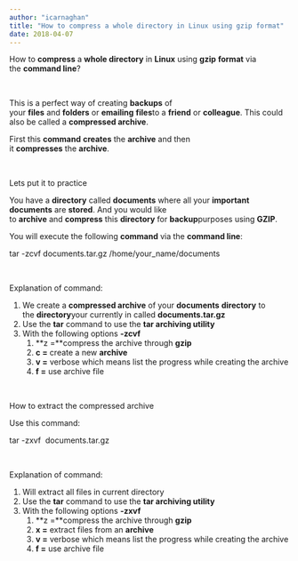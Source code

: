 ```yaml
---
author: "icarnaghan"
title: "How to compress a whole directory in Linux using gzip format"
date: 2018-04-07
---
```


How to **compress** a **whole directory** in **Linux** using **gzip** **format** via the **command line**?

 

This is a perfect way of creating **backups** of your **files** and **folders** or **emailing** **files**to a **friend** or **colleague**. This could also be called a **compressed archive**.

First this **command** **creates** the **archive** and then it **compresses** the **archive**.

 

Lets put it to practice

You have a **directory** called **documents** where all your **important documents** are **stored**. And you would like to **archive** and **compress** this **directory** for **backup**purposes using **GZIP**.

You will execute the following **command** via the **command line**:

tar -zcvf documents.tar.gz /home/your\_name/documents

 

Explanation of command:

1. We create a **compressed archive** of your **documents** **directory** to the **directory**your currently in called **documents.tar.gz**
2. Use the **tar** command to use the **tar archiving utility**
3. With the following options **-zcvf**
    1. **z =**compress the archive through **gzip**
    2. **c =** create a new **archive**
    3. **v =** verbose which means list the progress while creating the archive
    4. **f =** use archive file

 

How to extract the compressed archive

Use this command:

tar -zxvf  documents.tar.gz

 

Explanation of command:

1. Will extract all files in current directory
2. Use the **tar** command to use the **tar archiving utility**
3. With the following options **-zxvf**
    1. **z =**compress the archive through **gzip**
    2. **x =** extract files from an **archive**
    3. **v =** verbose which means list the progress while creating the archive
    4. **f =** use archive file
